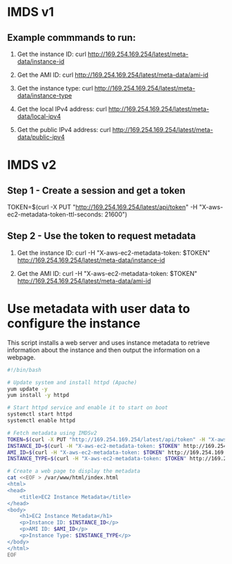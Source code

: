 # IMDS v1

## Example commmands to run:

1. Get the instance ID:
curl http://169.254.169.254/latest/meta-data/instance-id

2. Get the AMI ID:
curl http://169.254.169.254/latest/meta-data/ami-id

3. Get the instance type:
curl http://169.254.169.254/latest/meta-data/instance-type

4. Get the local IPv4 address:
curl http://169.254.169.254/latest/meta-data/local-ipv4

5. Get the public IPv4 address:
curl http://169.254.169.254/latest/meta-data/public-ipv4


# IMDS v2

## Step 1 - Create a session and get a token

TOKEN=$(curl -X PUT "http://169.254.169.254/latest/api/token" -H "X-aws-ec2-metadata-token-ttl-seconds: 21600")

## Step 2 - Use the token to request metadata

1. Get the instance ID:
curl -H "X-aws-ec2-metadata-token: $TOKEN" http://169.254.169.254/latest/meta-data/instance-id

2. Get the AMI ID:
curl -H "X-aws-ec2-metadata-token: $TOKEN" http://169.254.169.254/latest/meta-data/ami-id

# Use metadata with user data to configure the instance

This script installs a web server and uses instance metadata to retrieve information about the instance and then output the information on a webpage.

```bash
#!/bin/bash

# Update system and install httpd (Apache)
yum update -y
yum install -y httpd

# Start httpd service and enable it to start on boot
systemctl start httpd
systemctl enable httpd

# Fetch metadata using IMDSv2
TOKEN=$(curl -X PUT "http://169.254.169.254/latest/api/token" -H "X-aws-ec2-metadata-token-ttl-seconds: 21600")
INSTANCE_ID=$(curl -H "X-aws-ec2-metadata-token: $TOKEN" http://169.254.169.254/latest/meta-data/instance-id)
AMI_ID=$(curl -H "X-aws-ec2-metadata-token: $TOKEN" http://169.254.169.254/latest/meta-data/ami-id)
INSTANCE_TYPE=$(curl -H "X-aws-ec2-metadata-token: $TOKEN" http://169.254.169.254/latest/meta-data/instance-type)

# Create a web page to display the metadata
cat <<EOF > /var/www/html/index.html
<html>
<head>
    <title>EC2 Instance Metadata</title>
</head>
<body>
    <h1>EC2 Instance Metadata</h1>
    <p>Instance ID: $INSTANCE_ID</p>
    <p>AMI ID: $AMI_ID</p>
    <p>Instance Type: $INSTANCE_TYPE</p>
</body>
</html>
EOF
```